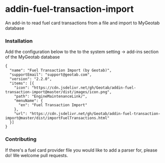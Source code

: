 # addin-fuel-transaction-import
An add-in to read fuel card transactions from a file and import to MyGeotab database

### Installation
Add the configuration below to the to the system setting -> add-ins section of the MyGeotab database
```
{
  "name": "Fuel Transaction Import (by Geotab)",
  "supportEmail": "support@geotab.com",
  "version": "2.2.0",
  "items": [{
    "icon": "https://cdn.jsdelivr.net/gh/Geotab/addin-fuel-transaction-import@master/dist/images/icon.png",
    "path": "EngineMaintenanceLink/",
    "menuName": {
      "en": "Fuel Transaction Import"
    },
    "url": "https://cdn.jsdelivr.net/gh/Geotab/addin-fuel-transaction-import@master/dist/importFuelTransactions.html"
  }]
}
```

### Contributing
If there's a fuel card provider file you would like to add a parser for, please do! We welcome pull requests.
